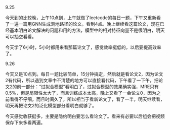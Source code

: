 9.25

今天到的比较晚，上午10点到，上午就做了leetcode的每日一题，下午又重新看了一遍一篇用GNN生成测地路径的论文。看到4点。晚上继续看这篇论文，现在已经基本明白论文解决的问题和用的方法，模型中的相对特征向量不是很明白，明天可以抽空看看。

今天学了6小时，5小时都用来看那篇论文了，感觉效率挺低的，以后要提高效率了。

9.26

今天又是10点到。每日一题比较简单，15分钟搞定，然后就是看论文2，因为论文2有代码，所以遇到文章中不清楚的地方可以直接看代码，下午看了一下午，把论文2的前一部分：“过拟合模型”看明白了，过拟合模型的效果确实强，MRE只有0.5%，但是局限性太大了，而且训练成本太高，晚上又看了一会论文0，因为之前看得不仔细，而且时间久了，所以相当于看新论文了，看了一半，明天继续看，明天再把论文2的泛化模型部分看明白就够了。

今天感觉收获挺多，主要是隐约明白要怎么看论文了。看来有必要以后组会把视频保存下来多看两遍。